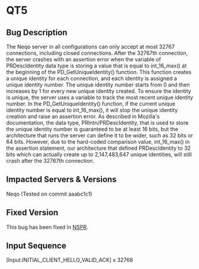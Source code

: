 # QT5

## Bug Description
The Neqo server in all configurations can only accept at most 32767 connections, including closed connections. After the 32767th connection, the server crashes with an assertion error when the variable of PRDescIdentity data type is storing a value that is equal to int\_16\_max() at the beginning of the PD\_GetUniqueIdentity() function. This function creates a unique identity for each connection, and each identity is assigned a unique identity number. The unique identity number starts from 0 and then increases by 1 for every new unique identity created. To ensure the identity is unique, the server uses a variable to track the most recent unique identity number. In the PD\_GetUniqueIdentity() function, if the current unique identity number is equal to int\_16\_max(), it will stop the unique identity creation and raise an assertion error. As described in Mozilla's documentation, the data type, PRIntn/PRDescIdentity, that is used to store the unique identity number is guaranteed to be at least 16 bits, but the architecture that runs the server can define it to be wider, such as 32 bits or 64 bits. However, due to the hard-coded comparison value, int\_16\_max() in the assertion statement, our architecture that defined PRDescIdentity to 32 bits which can actually create up to 2,147,483,647 unique identities, will still crash after the 32767th connection.

## Impacted Servers & Versions
Neqo (Tested on commit aaabc1c1)

## Fixed Version
This bug has been fixed in [NSPR](https://bugzilla.mozilla.org/show_bug.cgi?id=1890927).

## Input Sequence
[Input.INITIAL_CLIENT_HELLO_VALID_ACK] x 32768
